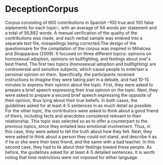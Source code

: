 # DeceptionCorpus
Corpus consisting of 600 contributions in Spanish –100 true and 100 false statements for each topic–, with an average of 94 words per statement and a total of 56,882 words. A manual verification of the quality of the contributions was made, and each verbal sample was entered into a separate text file, misspellings being corrected.The design of the questionnaire for the compilation of the corpus was inspired in Mihalcea and Strapparava (2009). It focused on three different topics: opinions on homosexual adoption, opinions on bullfighting, and feelings about one‟s best friend. The first two topics (homosexual adoption and bullfighting) are controversial and sensitive subjects, which cause people to entertain a personal opinion on them. Specifically, the participants received instructions to imagine they were taking part in a debate, and had 10-15 minutes to express their opinion about the topic. First, they were asked to prepare a brief speech expressing their true opinion on the topic. Next, they were asked to prepare a second brief speech expressing the opposite of their opinion, thus lying about their true beliefs. In both cases, the guidelines asked for at least 4-5 sentences in as much detail as possible. For the other topic, the contributors were asked to think about a good friend of theirs, including facts and anecdotes considered relevant to their relationship. This topic was selected so as to offer a counterpart to the previous topics, since they entailed less emotional involvement. Thus, in this case, they were asked to tell the truth about how they felt. Next, they were asked to think about a person they could not stand, and describe it as if he or she were their best friend, and the same with a bad teacher. In this second case, they had to lie about their feelings toward these people. As before, the guidelines asked for at least 4-5 detailed sentences. It is worth noting that time restrictions were not imposed for either language.
